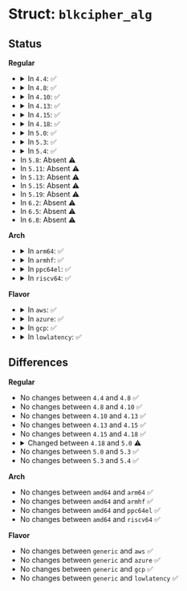 # Struct: <code>blkcipher_alg</code>

## Status
<b>Regular</b>
<ul>
<li>
<details>
<summary>In <code>4.4</code>: ✅</summary>

```c
struct blkcipher_alg {
    int (*setkey)(struct crypto_tfm *, const u8 *, unsigned int);
    int (*encrypt)(struct blkcipher_desc *, struct scatterlist *, struct scatterlist *, unsigned int);
    int (*decrypt)(struct blkcipher_desc *, struct scatterlist *, struct scatterlist *, unsigned int);
    const char *geniv;
    unsigned int min_keysize;
    unsigned int max_keysize;
    unsigned int ivsize;
};
```
</details>
</li>
<li>
<details>
<summary>In <code>4.8</code>: ✅</summary>

```c
struct blkcipher_alg {
    int (*setkey)(struct crypto_tfm *, const u8 *, unsigned int);
    int (*encrypt)(struct blkcipher_desc *, struct scatterlist *, struct scatterlist *, unsigned int);
    int (*decrypt)(struct blkcipher_desc *, struct scatterlist *, struct scatterlist *, unsigned int);
    const char *geniv;
    unsigned int min_keysize;
    unsigned int max_keysize;
    unsigned int ivsize;
};
```
</details>
</li>
<li>
<details>
<summary>In <code>4.10</code>: ✅</summary>

```c
struct blkcipher_alg {
    int (*setkey)(struct crypto_tfm *, const u8 *, unsigned int);
    int (*encrypt)(struct blkcipher_desc *, struct scatterlist *, struct scatterlist *, unsigned int);
    int (*decrypt)(struct blkcipher_desc *, struct scatterlist *, struct scatterlist *, unsigned int);
    const char *geniv;
    unsigned int min_keysize;
    unsigned int max_keysize;
    unsigned int ivsize;
};
```
</details>
</li>
<li>
<details>
<summary>In <code>4.13</code>: ✅</summary>

```c
struct blkcipher_alg {
    int (*setkey)(struct crypto_tfm *, const u8 *, unsigned int);
    int (*encrypt)(struct blkcipher_desc *, struct scatterlist *, struct scatterlist *, unsigned int);
    int (*decrypt)(struct blkcipher_desc *, struct scatterlist *, struct scatterlist *, unsigned int);
    const char *geniv;
    unsigned int min_keysize;
    unsigned int max_keysize;
    unsigned int ivsize;
};
```
</details>
</li>
<li>
<details>
<summary>In <code>4.15</code>: ✅</summary>

```c
struct blkcipher_alg {
    int (*setkey)(struct crypto_tfm *, const u8 *, unsigned int);
    int (*encrypt)(struct blkcipher_desc *, struct scatterlist *, struct scatterlist *, unsigned int);
    int (*decrypt)(struct blkcipher_desc *, struct scatterlist *, struct scatterlist *, unsigned int);
    const char *geniv;
    unsigned int min_keysize;
    unsigned int max_keysize;
    unsigned int ivsize;
};
```
</details>
</li>
<li>
<details>
<summary>In <code>4.18</code>: ✅</summary>

```c
struct blkcipher_alg {
    int (*setkey)(struct crypto_tfm *, const u8 *, unsigned int);
    int (*encrypt)(struct blkcipher_desc *, struct scatterlist *, struct scatterlist *, unsigned int);
    int (*decrypt)(struct blkcipher_desc *, struct scatterlist *, struct scatterlist *, unsigned int);
    const char *geniv;
    unsigned int min_keysize;
    unsigned int max_keysize;
    unsigned int ivsize;
};
```
</details>
</li>
<li>
<details>
<summary>In <code>5.0</code>: ✅</summary>

```c
struct blkcipher_alg {
    int (*setkey)(struct crypto_tfm *, const u8 *, unsigned int);
    int (*encrypt)(struct blkcipher_desc *, struct scatterlist *, struct scatterlist *, unsigned int);
    int (*decrypt)(struct blkcipher_desc *, struct scatterlist *, struct scatterlist *, unsigned int);
    unsigned int min_keysize;
    unsigned int max_keysize;
    unsigned int ivsize;
};
```
</details>
</li>
<li>
<details>
<summary>In <code>5.3</code>: ✅</summary>

```c
struct blkcipher_alg {
    int (*setkey)(struct crypto_tfm *, const u8 *, unsigned int);
    int (*encrypt)(struct blkcipher_desc *, struct scatterlist *, struct scatterlist *, unsigned int);
    int (*decrypt)(struct blkcipher_desc *, struct scatterlist *, struct scatterlist *, unsigned int);
    unsigned int min_keysize;
    unsigned int max_keysize;
    unsigned int ivsize;
};
```
</details>
</li>
<li>
<details>
<summary>In <code>5.4</code>: ✅</summary>

```c
struct blkcipher_alg {
    int (*setkey)(struct crypto_tfm *, const u8 *, unsigned int);
    int (*encrypt)(struct blkcipher_desc *, struct scatterlist *, struct scatterlist *, unsigned int);
    int (*decrypt)(struct blkcipher_desc *, struct scatterlist *, struct scatterlist *, unsigned int);
    unsigned int min_keysize;
    unsigned int max_keysize;
    unsigned int ivsize;
};
```
</details>
</li>
<li>
In <code>5.8</code>: Absent ⚠️
</li>
<li>
In <code>5.11</code>: Absent ⚠️
</li>
<li>
In <code>5.13</code>: Absent ⚠️
</li>
<li>
In <code>5.15</code>: Absent ⚠️
</li>
<li>
In <code>5.19</code>: Absent ⚠️
</li>
<li>
In <code>6.2</code>: Absent ⚠️
</li>
<li>
In <code>6.5</code>: Absent ⚠️
</li>
<li>
In <code>6.8</code>: Absent ⚠️
</li>
</ul>
<b>Arch</b>
<ul>
<li>
<details>
<summary>In <code>arm64</code>: ✅</summary>

```c
struct blkcipher_alg {
    int (*setkey)(struct crypto_tfm *, const u8 *, unsigned int);
    int (*encrypt)(struct blkcipher_desc *, struct scatterlist *, struct scatterlist *, unsigned int);
    int (*decrypt)(struct blkcipher_desc *, struct scatterlist *, struct scatterlist *, unsigned int);
    unsigned int min_keysize;
    unsigned int max_keysize;
    unsigned int ivsize;
};
```
</details>
</li>
<li>
<details>
<summary>In <code>armhf</code>: ✅</summary>

```c
struct blkcipher_alg {
    int (*setkey)(struct crypto_tfm *, const u8 *, unsigned int);
    int (*encrypt)(struct blkcipher_desc *, struct scatterlist *, struct scatterlist *, unsigned int);
    int (*decrypt)(struct blkcipher_desc *, struct scatterlist *, struct scatterlist *, unsigned int);
    unsigned int min_keysize;
    unsigned int max_keysize;
    unsigned int ivsize;
};
```
</details>
</li>
<li>
<details>
<summary>In <code>ppc64el</code>: ✅</summary>

```c
struct blkcipher_alg {
    int (*setkey)(struct crypto_tfm *, const u8 *, unsigned int);
    int (*encrypt)(struct blkcipher_desc *, struct scatterlist *, struct scatterlist *, unsigned int);
    int (*decrypt)(struct blkcipher_desc *, struct scatterlist *, struct scatterlist *, unsigned int);
    unsigned int min_keysize;
    unsigned int max_keysize;
    unsigned int ivsize;
};
```
</details>
</li>
<li>
<details>
<summary>In <code>riscv64</code>: ✅</summary>

```c
struct blkcipher_alg {
    int (*setkey)(struct crypto_tfm *, const u8 *, unsigned int);
    int (*encrypt)(struct blkcipher_desc *, struct scatterlist *, struct scatterlist *, unsigned int);
    int (*decrypt)(struct blkcipher_desc *, struct scatterlist *, struct scatterlist *, unsigned int);
    unsigned int min_keysize;
    unsigned int max_keysize;
    unsigned int ivsize;
};
```
</details>
</li>
</ul>
<b>Flavor</b>
<ul>
<li>
<details>
<summary>In <code>aws</code>: ✅</summary>

```c
struct blkcipher_alg {
    int (*setkey)(struct crypto_tfm *, const u8 *, unsigned int);
    int (*encrypt)(struct blkcipher_desc *, struct scatterlist *, struct scatterlist *, unsigned int);
    int (*decrypt)(struct blkcipher_desc *, struct scatterlist *, struct scatterlist *, unsigned int);
    unsigned int min_keysize;
    unsigned int max_keysize;
    unsigned int ivsize;
};
```
</details>
</li>
<li>
<details>
<summary>In <code>azure</code>: ✅</summary>

```c
struct blkcipher_alg {
    int (*setkey)(struct crypto_tfm *, const u8 *, unsigned int);
    int (*encrypt)(struct blkcipher_desc *, struct scatterlist *, struct scatterlist *, unsigned int);
    int (*decrypt)(struct blkcipher_desc *, struct scatterlist *, struct scatterlist *, unsigned int);
    unsigned int min_keysize;
    unsigned int max_keysize;
    unsigned int ivsize;
};
```
</details>
</li>
<li>
<details>
<summary>In <code>gcp</code>: ✅</summary>

```c
struct blkcipher_alg {
    int (*setkey)(struct crypto_tfm *, const u8 *, unsigned int);
    int (*encrypt)(struct blkcipher_desc *, struct scatterlist *, struct scatterlist *, unsigned int);
    int (*decrypt)(struct blkcipher_desc *, struct scatterlist *, struct scatterlist *, unsigned int);
    unsigned int min_keysize;
    unsigned int max_keysize;
    unsigned int ivsize;
};
```
</details>
</li>
<li>
<details>
<summary>In <code>lowlatency</code>: ✅</summary>

```c
struct blkcipher_alg {
    int (*setkey)(struct crypto_tfm *, const u8 *, unsigned int);
    int (*encrypt)(struct blkcipher_desc *, struct scatterlist *, struct scatterlist *, unsigned int);
    int (*decrypt)(struct blkcipher_desc *, struct scatterlist *, struct scatterlist *, unsigned int);
    unsigned int min_keysize;
    unsigned int max_keysize;
    unsigned int ivsize;
};
```
</details>
</li>
</ul>

## Differences
<b>Regular</b>
<ul>
<li>
No changes between <code>4.4</code> and <code>4.8</code> ✅
</li>
<li>
No changes between <code>4.8</code> and <code>4.10</code> ✅
</li>
<li>
No changes between <code>4.10</code> and <code>4.13</code> ✅
</li>
<li>
No changes between <code>4.13</code> and <code>4.15</code> ✅
</li>
<li>
No changes between <code>4.15</code> and <code>4.18</code> ✅
</li>
<li>
<details>
<summary>Changed between <code>4.18</code> and <code>5.0</code> ⚠️</summary>
<ul>
<li>
<b>Field removed. </b>
<code>const char *geniv</code>
</li>
</ul>
</details>
</li>
<li>
No changes between <code>5.0</code> and <code>5.3</code> ✅
</li>
<li>
No changes between <code>5.3</code> and <code>5.4</code> ✅
</li>
</ul>
<b>Arch</b>
<ul>
<li>
No changes between <code>amd64</code> and <code>arm64</code> ✅
</li>
<li>
No changes between <code>amd64</code> and <code>armhf</code> ✅
</li>
<li>
No changes between <code>amd64</code> and <code>ppc64el</code> ✅
</li>
<li>
No changes between <code>amd64</code> and <code>riscv64</code> ✅
</li>
</ul>
<b>Flavor</b>
<ul>
<li>
No changes between <code>generic</code> and <code>aws</code> ✅
</li>
<li>
No changes between <code>generic</code> and <code>azure</code> ✅
</li>
<li>
No changes between <code>generic</code> and <code>gcp</code> ✅
</li>
<li>
No changes between <code>generic</code> and <code>lowlatency</code> ✅
</li>
</ul>
